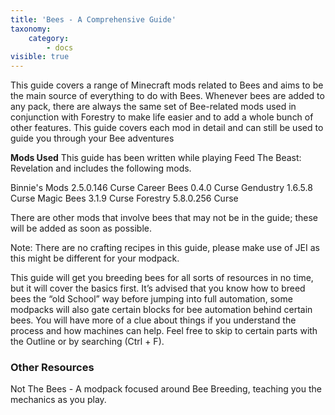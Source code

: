 ```yaml
---
title: 'Bees - A Comprehensive Guide'
taxonomy:
    category:
        - docs
visible: true
---
```


This guide covers a range of Minecraft mods related to Bees and aims to be the main source of everything to do with Bees. Whenever bees are added to any pack, there are always the same set of Bee-related mods used in conjunction with Forestry to make life easier and to add a whole bunch of other features. This guide covers each mod in detail and can still be used to guide you through your Bee adventures

**Mods Used**
This guide has been written while playing Feed The Beast: Revelation and includes the following mods.


Binnie's Mods	2.5.0.146	Curse
Career Bees		0.4.0		Curse
Gendustry		1.6.5.8		Curse
Magic Bees		3.1.9		Curse
Forestry		5.8.0.256	Curse

There are other mods that involve bees that may not be in the guide; these will be added as soon as possible.

Note: There are no crafting recipes in this guide, please make use of JEI as this might be different for your modpack.

This guide will get you breeding bees for all sorts of resources in no time, but it will cover the basics first. It’s advised that you know how to breed bees the “old School” way before jumping into full automation, some modpacks will also gate certain blocks for bee automation behind certain bees. You will have more of a clue about things if you understand the process and how machines can help. Feel free to skip to certain parts with the Outline or by searching (Ctrl + F).


### Other Resources 
Not The Bees - A modpack focused around Bee Breeding, teaching you the mechanics as you play.


